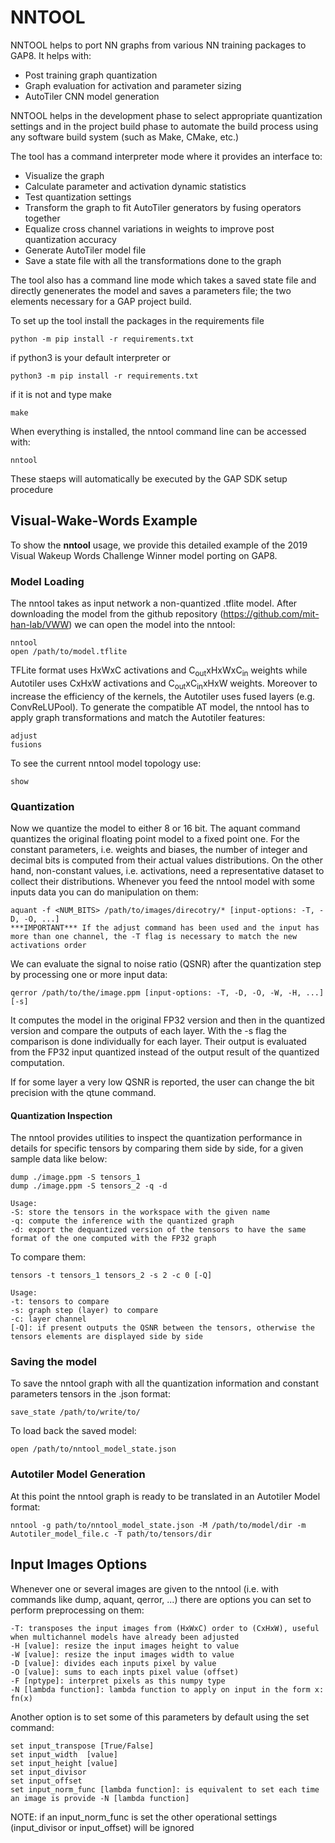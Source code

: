 # NNTOOL

NNTOOL helps to port NN graphs from various NN training packages to GAP8. It helps with:

- Post training graph quantization
- Graph evaluation for activation and parameter sizing
- AutoTiler CNN model generation

NNTOOL helps in the development phase to select appropriate quantization settings and in the project build phase to
automate the build process using any software build system (such as Make, CMake, etc.)

The tool has a command interpreter mode where it provides an interface to:

- Visualize the graph
- Calculate parameter and activation dynamic statistics
- Test quantization settings
- Transform the graph to fit AutoTiler generators by fusing operators together
- Equalize cross channel variations in weights to improve post quantization accuracy
- Generate AutoTiler model file
- Save a state file with all the transformations done to the graph

The tool also has a command line mode which takes a saved state file and directly genenerates the model and
saves a parameters file; the two elements necessary for a GAP project build.

To set up the tool install the packages in the requirements file

	python -m pip install -r requirements.txt

if python3 is your default interpreter or

	python3 -m pip install -r requirements.txt

if it is not and type make

	make

When everything is installed, the nntool command line can be accessed with:

	nntool

These staeps will automatically be executed by the GAP SDK setup procedure

## Visual-Wake-Words Example

To show the **nntool** usage, we provide this detailed example of the 2019 Visual Wakeup Words Challenge Winner model porting on GAP8. 

### Model Loading

The nntool takes as input network a non-quantized .tflite model. After downloading the model from the github repository (https://github.com/mit-han-lab/VWW) we can open the model into the nntool:
	
	nntool
	open /path/to/model.tflite

TFLite format uses HxWxC activations and C<sub>out</sub>xHxWxC<sub>in</sub> weights while Autotiler uses CxHxW activations and C<sub>out</sub>xC<sub>in</sub>xHxW weights. Moreover to increase the efficiency of the kernels, the Autotiler uses fused layers (e.g. ConvReLUPool). To generate the compatible AT model, the nntool has to apply graph transformations and match the Autotiler features:

	adjust
	fusions

To see the current nntool model topology use:

	show

### Quantization

Now we quantize the model to either 8 or 16 bit. The aquant command quantizes the original floating point model to a fixed point one. For the constant parameters, i.e. weights and biases, the number of integer and decimal bits is computed from their actual values distributions. On the other hand, non-constant values, i.e. activations, need a representative dataset to collect their distributions. Whenever you feed the nntool model with some inputs data you can do manipulation on them:

	aquant -f <NUM_BITS> /path/to/images/direcotry/* [input-options: -T, -D, -O, ...]
	***IMPORTANT*** If the adjust command has been used and the input has more than one channel, the -T flag is necessary to match the new activations order 


We can evaluate the signal to noise ratio (QSNR) after the quantization step by processing one or more input data:

	qerror /path/to/the/image.ppm [input-options: -T, -D, -O, -W, -H, ...] [-s]

It computes the model in the original FP32 version and then in the quantized version and compare the outputs of each layer. With the -s flag the comparison is done individually for each layer. Their output is evaluated from the FP32 input quantized instead of the output result of the quantized computation.

If for some layer a very low QSNR is reported, the user can change the bit precision with the qtune command.

#### Quantization Inspection 

The nntool provides utilities to inspect the quantization performance in details for specific tensors by comparing them side by side, for a given sample data like below:

	dump ./image.ppm -S tensors_1
	dump ./image.ppm -S tensors_2 -q -d

	Usage:
	-S: store the tensors in the workspace with the given name
	-q: compute the inference with the quantized graph
	-d: export the dequantized version of the tensors to have the same format of the one computed with the FP32 graph

To compare them:
	
	tensors -t tensors_1 tensors_2 -s 2 -c 0 [-Q]

	Usage:
	-t: tensors to compare
	-s: graph step (layer) to compare
	-c: layer channel
	[-Q]: if present outputs the QSNR between the tensors, otherwise the tensors elements are displayed side by side

### Saving the model

To save the nntool graph with all the quantization information and constant parameters tensors in the .json format:

	save_state /path/to/write/to/

To load back the saved model:

	open /path/to/nntool_model_state.json 

### Autotiler Model Generation

At this point the nntool graph is ready to be translated in an Autotiler Model format:
	
	nntool -g path/to/nntool_model_state.json -M /path/to/model/dir -m Autotiler_model_file.c -T path/to/tensors/dir 


## Input Images Options

Whenever one or several images are given to the nntool (i.e. with commands like dump, aquant, qerror, ...) there are options you can set to perform preprocessing on them:

	-T: transposes the input images from (HxWxC) order to (CxHxW), useful when multichannel models have already been adjusted
	-H [value]: resize the input images height to value
	-W [value]: resize the input images width to value
	-D [value]: divides each inputs pixel by value
	-O [value]: sums to each inpts pixel value (offset)
	-F [nptype]: interpret pixels as this numpy type
	-N [lambda function]: lambda function to apply on input in the form x: fn(x)

Another option is to set some of this parameters by default using the set command:

	set input_transpose [True/False]	
	set input_width  [value]
	set input_height [value]
	set input_divisor
	set input_offset
	set input_norm_func [lambda function]: is equivalent to set each time an image is provide -N [lambda function]

NOTE: if an input_norm_func is set the other operational settings (input_divisor or input_offset) will be ignored
